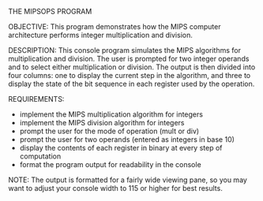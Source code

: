 THE MIPSOPS PROGRAM

OBJECTIVE: 
This program demonstrates how the MIPS computer architecture performs integer multiplication and division.

DESCRIPTION: 
This console program simulates the MIPS algorithms for multiplication and division. The user is prompted for two integer operands and to select either multiplication or division. The output is then divided into four columns: one to display the current step in the algorithm, and three to display the state of the bit sequence in each register used by the operation.

REQUIREMENTS: 
- implement the MIPS multiplication algorithm for integers
- implement the MIPS division algorithm for integers
- prompt the user for the mode of operation (mult or div)
- prompt the user for two operands (entered as integers in base 10)
- display the contents of each register in binary at every step of computation
- format the program output for readability in the console

NOTE:
The output is formatted for a fairly wide viewing pane, so you may want to adjust your console width to 115 or higher for best results.
